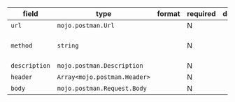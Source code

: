 | field | type | format | required | default | description |
|---|---|---|---|---|---|
| `url` | `mojo.postman.Url` |  | N |  | If object, contains the complete broken-down URL for this request. If string, contains the literal request URL. |
| `method` | `string` |  | N |  | The Standard HTTP method associated with this request.One of  "GET","PUT","POST","PATCH","DELETE","COPY","HEAD","OPTIONS","LINK","UNLINK","PURGE","LOCK","UNLOCK","PROPFIND","VIEW"Or the Custom HTTP method associated with this request. |
| `description` | `mojo.postman.Description` |  | N |  | A Description can be a raw text, or be an object, which holds the description along with its format. |
| `header` | `Array<mojo.postman.Header>` |  | N |  |
| `body` | `mojo.postman.Request.Body` |  | N |  | This field contains the data usually contained in the request body. |
